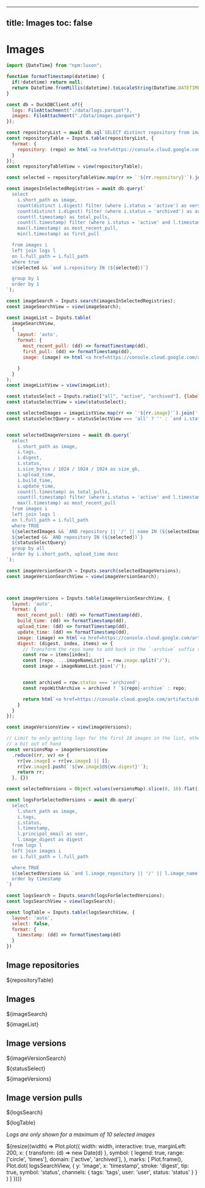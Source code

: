 <!-- markdownlint-disable -->
---
title: Images
toc: false
---

# Images

<!-- Set up useful functions -->

```js
import {DateTime} from "npm:luxon";
```

```js
function formatTimestamp(datetime) {
  if(!datetime) return null;
  return DateTime.fromMillis(datetime).toLocaleString(DateTime.DATETIME_SHORT)
}
```

<!-- Load the data -->

```js
const db = DuckDBClient.of({
  logs: FileAttachment("./data/logs.parquet"),
  images: FileAttachment("./data/images.parquet")
});
```



<!-- First table view, just a list of repositories -->

```js
const repositoryList = await db.sql`SELECT distinct repository from images`;
const repositoryTable = Inputs.table(repositoryList, {
  format: {
    repository: (repo) => html`<a href=https://console.cloud.google.com/artifacts/docker/cpg-common/australia-southeast1/${repo}?project=cpg-common target=_blank>${repo}</a>`
  }
});
const repositoryTableView = view(repositoryTable);
```

<!-- Image search view, queries a list of images and some associated stats and populates the search box -->

```js
const selected = repositoryTableView.map(rr => `'${rr.repository}'`).join(', ');

const imagesInSelectedRegistries = await db.query(`
  select
    i.short_path as image,
    count(distinct i.digest) filter (where i.status = 'active') as versions,
    count(distinct i.digest) filter (where i.status = 'archived') as archived_versions,
    count(l.timestamp) as total_pulls,
    count(l.timestamp) filter (where i.status = 'active' and l.timestamp > (current_date - interval 1 month)) as pulls_in_last_month,
    max(l.timestamp) as most_recent_pull,
    min(l.timestamp) as first_pull

  from images i
  left join logs l
  on l.full_path = i.full_path
  where true
  ${selected && `and i.repository IN (${selected})`}

  group by 1
  order by 1
`);

const imageSearch = Inputs.search(imagesInSelectedRegistries);
const imageSearchView = view(imageSearch);
```


<!--
  Image list table
  This needs to be a separate block to the search view due to how reactivity works in observable
-->

```js
const imageList = Inputs.table(
  imageSearchView,
  {
    layout: 'auto',
    format: {
      most_recent_pull: (dd) => formatTimestamp(dd),
      first_pull: (dd) => formatTimestamp(dd),
      image: (image) => html`<a href=https://console.cloud.google.com/artifacts/docker/cpg-common/australia-southeast1/${image}?project=cpg-common target=_blank>${image}</a>`

    }
  }
);
const imageListView = view(imageList);

```


<!-- Allow selecting the status of images -->
```js
const statusSelect = Inputs.radio(["all", "active", "archived"], {label: "status", value: "all"});
const statusSelectView = view(statusSelect);
```

<!-- Filter images by status and populate image version search -->
```js
const selectedImages = imageListView.map(rr => `'${rr.image}'`).join(', ');
const statusSelectQuery = statusSelectView === 'all' ? '' : `and i.status = '${statusSelectView}'`;


const selectedImageVersions = await db.query(`
  select
    i.short_path as image,
    i.tags,
    i.digest,
    i.status,
    i.size_bytes / 1024 / 1024 / 1024 as size_gb,
    i.upload_time,
    i.build_time,
    i.update_time,
    count(l.timestamp) as total_pulls,
    count(l.timestamp) filter (where i.status = 'active' and l.timestamp > (current_date - interval 1 month)) as pulls_in_last_month,
    max(l.timestamp) as most_recent_pull
  from images i
  left join logs l
  on l.full_path = i.full_path
  where TRUE
  ${selectedImages && `AND repository || '/' || name IN (${selectedImages})`}
  ${selected && `AND repository IN (${selected})`}
  ${statusSelectQuery}
  group by all
  order by i.short_path, upload_time desc
`);

const imageVersionSearch = Inputs.search(selectedImageVersions);
const imageVersionSearchView = view(imageVersionSearch);

```

<!-- Image version table -->
```js


const imageVersions = Inputs.table(imageVersionSearchView, {
  layout: 'auto',
  format: {
    most_recent_pull: (dd) => formatTimestamp(dd),
    build_time: (dd) => formatTimestamp(dd),
    upload_time: (dd) => formatTimestamp(dd),
    update_time: (dd) => formatTimestamp(dd),
    image: (image) => html`<a href=https://console.cloud.google.com/artifacts/docker/cpg-common/australia-southeast1/${image}?project=cpg-common target=_blank>${image}</a>`,
    digest: (digest, index, items) => {
      // Transform the repo name to add back in the `-archive` suffix so that links work as expected.
      const row = items[index];
      const [repo, ...imageNameList] = row.image.split('/');
      const image = imageNameList.join('/');


      const archived = row.status === 'archived';
      const repoWithArchive = archived ? `${repo}-archive` : repo;

      return html`<a href=https://console.cloud.google.com/artifacts/docker/cpg-common/australia-southeast1/${repoWithArchive}/${image}/sha256:${digest}?project=cpg-common target=_blank>${digest}</a>`;
    }
  }
});

const imageVersionsView = view(imageVersions);
```


<!-- Populate image logs search view -->

```js
// Limit to only getting logs for the first 10 images in the list, otherwise things can get
// a bit out of hand
const versionsMap = imageVersionsView
  .reduce((rr, vv) => {
    rr[vv.image] = rr[vv.image] || [];
    rr[vv.image].push(`'${vv.image}@${vv.digest}'`);
    return rr;
  }, {})

const selectedVersions = Object.values(versionsMap).slice(0, 10).flat().join(',');

const logsForSelectedVersions = await db.query(`
  select
    l.short_path as image,
    i.tags,
    i.status,
    l.timestamp,
    l.principal_email as user,
    l.image_digest as digest
  from logs l
  left join images i
  on i.full_path = l.full_path

  where TRUE
  ${selectedVersions && `and l.image_repository || '/' || l.image_name || '@' || l.image_digest IN (${selectedVersions})`}
  order by timestamp
`)

const logsSearch = Inputs.search(logsForSelectedVersions);
const logsSearchView = view(logsSearch);

```

<!-- Show the log table -->
```js
const logTable = Inputs.table(logsSearchView, {
  layout: 'auto',
  select: false,
  format: {
    timestamp: (dd) => formatTimestamp(dd)
  }
})
```


<!-- Page layout of constructs defined above -->

<div class="grid grid-cols-4">
  <div class="card">
    <h2>Image repositories</h2>
    ${repositoryTable}

  </div>
  <div class="card grid-colspan-3">
    <h2>Images</h2>
    <div style="margin-bottom: 10px;">
      ${imageSearch}
    </div>
    ${imageList}
  </div>

  <div class="card grid-colspan-4">
    <h2>Image versions</h2>
    <div style="margin-bottom: 10px;">
      ${imageVersionSearch}
    </div>
    <div style="margin-bottom: 10px;">
      ${statusSelect}
    </div>
    ${imageVersions}
  </div>

  <div class="card grid-colspan-4">
    <h2>Image version pulls</h2>
    <div style="margin-bottom: 10px;">
      ${logsSearch}
    </div>
    ${logTable}
    <p>
      <em>Logs are only shown for a maximum of 10 selected images</em>
    </p>
  </div>
</div>

<!-- Chart of selected image usage over time -->

<div class="grid grid-cols-1">
  <div class="card">
    ${resize((width) => Plot.plot({
      width: width,
      interactive: true,
      marginLeft: 200,
      x: {
        transform: (d) => new Date(d)
      },
      symbol: {
        legend: true,
        range: ['circle', 'times'],
        domain: ['active', 'archived'],
      },
      marks: [
        Plot.frame(),
        Plot.dot(
          logsSearchView,
          {
            y: 'image',
            x: 'timestamp',
            stroke: 'digest',
            tip: true,
            symbol: 'status',
            channels: {
              tags: 'tags',
              user: 'user',
              status: 'status'
            }
          }
        )
      ]
    }))}
  </div>
</div>
